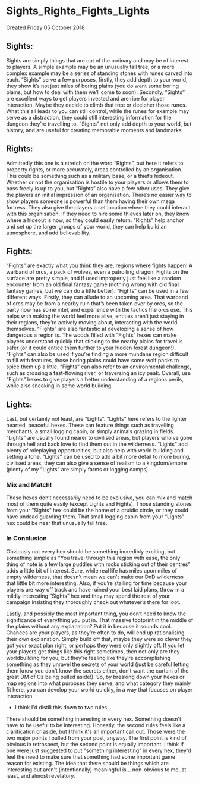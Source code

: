 # Sights_Rights_Fights_Lights
Created Friday 05 October 2018

Sights:
-------

Sights are simply things that are out of the ordinary and may be of interest to players. A simple example may be an unusually tall tree, or a more complex example may be a series of standing stones with runes carved into each. “Sights” serve a few purposes, firstly, they add depth to your world, they show it’s not just miles of boring plains (you do want some boring plains, but how to deal with them we’ll come to soon). Secondly, “Sights” are excellent ways to get players invested and are ripe for player interaction. Maybe they decide to climb that tree or decipher those runes. What this all leads to you can still control, while the runes for example may serve as a distraction, they could still interesting information for the dungeon they’re travelling to. “Sights” not only add depth to your world, but history, and are useful for creating memorable moments and landmarks.

Rights:
-------

Admittedly this one is a stretch on the word “Rights”, but here it refers to property rights, or more accurately, areas controlled by an organisation. This could be something such as a military base, or a thief’s hideout. Whether or not the organisation is hostile to your players or allows them to pass freely is up to you, but “Rights” also have a few other uses. They give the players an initial impression of an organisation. There’s no easier way to show players someone is powerful than them having their own mega fortress. They also give the players a set location where they could interact with this organisation. If they need to hire some thieves later on, they know where a hideout is now, so they could easily return. “Rights” help anchor and set up the larger groups of your world, they can help build an atmosphere, and add believability.

Fights:
-------

“Fights” are exactly what you think they are, regions where fights happen! A warband of orcs, a pack of wolves, even a patrolling dragon. Fights on the surface are pretty simple, and if used improperly just feel like a random encounter from an old final fantasy game (nothing wrong with old final fantasy games, but we can do a little better). “Fights” can be used in a few different ways. Firstly, they can allude to an upcoming area. That warband of orcs may be from a nearby ruin that’s been taken over by orcs, so the party now has some intel, and experience with the tactics the orcs use. This helps with making the world feel more alive, entities aren’t just staying in their regions, they’re actively moving about, interacting with the world themselves. “Fights” are also fantastic at developing a sense of how dangerous a region is. The woods filled with “Fights” hexes can make players understand quickly that sticking to the nearby plains for travel is safer (or it could entice them further to your hidden forest dungeon!). “Fights” can also be used if you’re finding a more mundane region difficult to fill with features, those boring plains could have some wolf packs to spice them up a little. “Fights” can also refer to an environmental challenge, such as crossing a fast-flowing river, or traversing an icy peak. Overall, use “Fights” hexes to give players a better understanding of a regions perils, while also sneaking in some world building.

Lights:
-------

Last, but certainly not least, are “Lights”. “Lights” here refers to the lighter hearted, peaceful hexes. These can feature things such as travelling merchants, a small logging cabin, or simply animals grazing in fields. “Lights” are usually found nearer to civilised areas, but players who’ve gone through hell and back love to find them out in the wilderness. “Lights” add plenty of roleplaying opportunities, but also help with world building and setting a tone. “Lights” can be used to add a bit more detail to more boring, civilised areas, they can also give a sense of realism to a kingdom/empire (plenty of my “Lights” are simply farms or logging camps).

### Mix and Match!

These hexes don’t necessarily need to be exclusive, you can mix and match most of them quite easily (except Lights and Fights). Those standing stones from your “Sights” hex could be the home of a druidic circle, or they could have undead guarding them. That small logging cabin from your “Lights” hex could be near that unusually tall tree.

### In Conclusion

Obviously not every hex should be something incredibly exciting, but something simple as “You travel through this region with ease, the only thing of note is a few large puddles with rocks sticking out of their centres” adds a little bit of interest. Sure, while real life has miles upon miles of empty wilderness, that doesn’t mean we can’t make our DnD wilderness that little bit more interesting. Also, if you’re stalling for time because your players are way off track and have ruined your best laid plans, throw in a mildly interesting “Sights” hex and they may spend the rest of your campaign insisting they thoroughly check out whatever’s there for loot.

Lastly, and possibly the most important thing, you don’t need to know the significance of everything you put in. That massive footprint in the middle of the plains without any explanation? Put it in because it sounds cool. Chances are your players, as they’re often to do, will end up rationalising their own explanation. Simply build off that, maybe they were so clever they got your exact plan right, or perhaps they were only slightly off. If you let your players get things like this right sometimes, then not only are they worldbuilding for you, but they’re feeling like they’re accomplishing something as they unravel the secrets of your world (just be careful letting them know you don’t know the secrets either, don’t want the curtain of the great DM of Oz being pulled aside!). So, by breaking down your hexes or map regions into what purposes they serve, and what category they mainly fit here, you can develop your world quickly, in a way that focuses on player interaction.



* I think I'd distill this down to two rules...

There should be something interesting in every hex.
Something doesn't have to be useful to be interesting.
Honestly, the second rules feels like a clarification or aside, but I think it's an important call out. Those were the two major points I pulled from your post, anyway. The first point is kind of obvious in retrospect, but the second point is equally important. I think if one were just suggested to put "something interesting" in every hex, they'd feel the need to make sure that something had some important game reason for existing. The idea that there should be things which are interesting but aren't (intentionally) meaningful is... non-obvious to me, at least, and almost revelatory.




